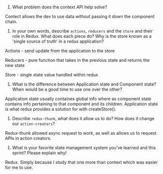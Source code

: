 1. What problem does the context API help solve?

Contect allows the dev to use data without passing it down the component chain.

1. In your own words, describe `actions`, `reducers` and the `store` and their role in Redux. What does each piece do? Why is the store known as a 'single source of truth' in a redux application?

Actions - send update from the application to the store

Reducers - pure function that takes in the previous state and returns the new state

Store - single state value handled within redux

1. What is the difference between Application state and Component state? When would be a good time to use one over the other?

Application state usually containes global info where as component state contains info pertaining to that component and its children. Application state is what redux provides a solution for with createStore().

1. Describe `redux-thunk`, what does it allow us to do? How does it change our `action-creators`?

Redux-thunk allowed async request to work, as well as allows us to request APIs in action creators.

1. What is your favorite state management system you've learned and this sprint? Please explain why!


Redux. Simply because I study that one more than context which was easier for me to use.


